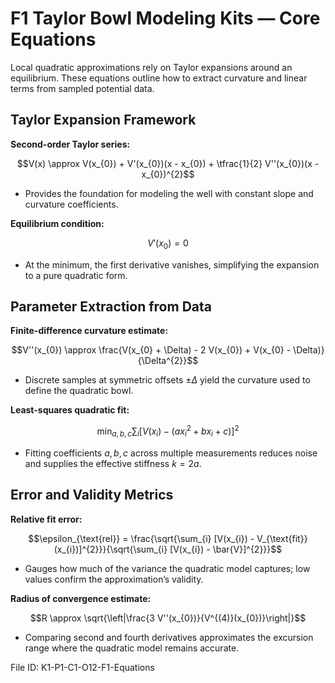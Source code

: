 # F1 Taylor Bowl Modeling Kits — Core Equations

Local quadratic approximations rely on Taylor expansions around an equilibrium. These equations outline how to extract curvature and linear terms from sampled potential data.

## Taylor Expansion Framework
**Second-order Taylor series:**

$$V(x) \approx V(x_{0}) + V'(x_{0})(x - x_{0}) + \tfrac{1}{2} V''(x_{0})(x - x_{0})^{2}$$

- Provides the foundation for modeling the well with constant slope and curvature coefficients.

**Equilibrium condition:**

$$V'(x_{0}) = 0$$

- At the minimum, the first derivative vanishes, simplifying the expansion to a pure quadratic form.

## Parameter Extraction from Data
**Finite-difference curvature estimate:**

$$V''(x_{0}) \approx \frac{V(x_{0} + \Delta) - 2 V(x_{0}) + V(x_{0} - \Delta)}{\Delta^{2}}$$

- Discrete samples at symmetric offsets $\pm \Delta$ yield the curvature used to define the quadratic bowl.

**Least-squares quadratic fit:**

$$\min_{a,b,c} \sum_{i} \left[V(x_{i}) - (a x_{i}^{2} + b x_{i} + c)\right]^{2}$$

- Fitting coefficients $a,b,c$ across multiple measurements reduces noise and supplies the effective stiffness $k = 2a$.

## Error and Validity Metrics
**Relative fit error:**

$$\epsilon_{\text{rel}} = \frac{\sqrt{\sum_{i} [V(x_{i}) - V_{\text{fit}}(x_{i})]^{2}}}{\sqrt{\sum_{i} [V(x_{i}) - \bar{V}]^{2}}}$$

- Gauges how much of the variance the quadratic model captures; low values confirm the approximation’s validity.

**Radius of convergence estimate:**

$$R \approx \sqrt{\left|\frac{3 V''(x_{0})}{V^{(4)}(x_{0})}\right|}$$

- Comparing second and fourth derivatives approximates the excursion range where the quadratic model remains accurate.

File ID: K1-P1-C1-O12-F1-Equations
